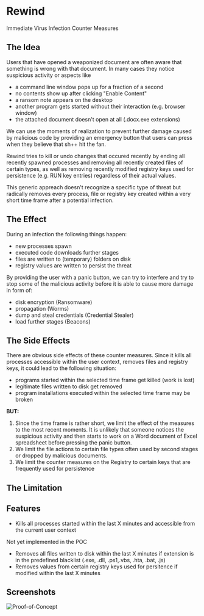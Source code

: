 # Rewind
Immediate Virus Infection Counter Measures

## The Idea

Users that have opened a weaponized document are often aware that something is wrong with that document. In many cases they notice suspicious activity or aspects like 

- a command line window pops up for a fraction of a second
- no contents show up after clicking "Enable Content" 
- a ransom note appears on the desktop
- another program gets started without their interaction (e.g. browser window)
- the attached document doesn't open at all (.docx.exe extensions)

We can use the moments of realization to prevent further damage caused by malicious code by providing an emergency button that users can press when they believe that sh++ hit the fan. 

Rewind tries to kill or undo changes that occured recently by ending all recently spawned processes and removing all recently created files of certain types, as well as removing recently modified registry keys used for persistence (e.g. RUN key entries) regardless of their actual values. 

This generic appreach doesn't recognize a specific type of threat but radically removes every process, file or registry key created within a very short time frame after a potential infection. 

## The Effect

During an infection the following things happen:

- new processes spawn
- executed code downloads further stages
- files are written to (temporary) folders on disk
- registry values are written to persist the threat

By providing the user with a panic button, we can try to interfere and try to stop some of the malicious activity before it is able to cause more damage in form of:

- disk encryption (Ransomware)
- propagation (Worms)
- dump and steal credentials (Credential Stealer)
- load further stages (Beacons)

## The Side Effects

There are obvious side effects of these counter measures. Since it kills all processes accessible within the user context, removes files and registry keys, it could lead to the following situation:

- programs started within the selected time frame get killed (work is lost)
- legitimate files written to disk get removed
- program installations executed within the selected time frame may be broken

**BUT:**

1. Since the time frame is rather short, we limit the effect of the measures to the most recent moments. It is unlikely that someone notices the suspicious activity and then starts to work on a Word document of Excel spreadsheet before pressing the panic button. 
2. We limit the file actions to certain file types often used by second stages or dropped by malicious documents. 
3. We limit the counter measures on the Registry to certain keys that are frequently used for persistence

## The Limitation

## Features

- Kills all processes started within the last X minutes and accessible from the current user context

Not yet implemented in the POC
- Removes all files written to disk within the last X minutes if extension is in the predefined blacklist (.exe, .dll, .ps1,.vbs, .hta, .bat, .js)
- Removes values from certain registry keys used for persitence if modified within the last X minutes

## Screenshots

![Proof-of-Concept](https://raw.githubusercontent.com/Neo23x0/Rewind/master/screens/poc1.png)
